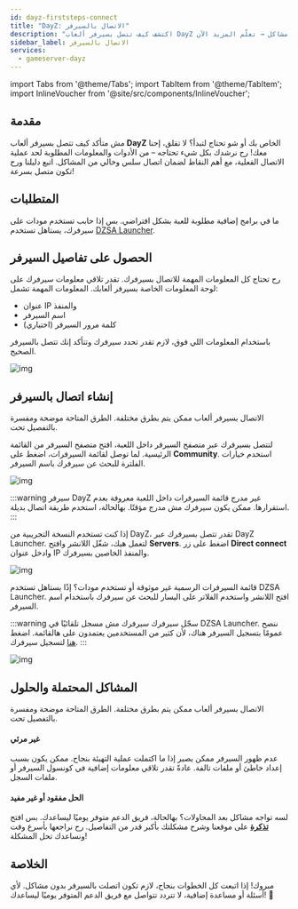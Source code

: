 ```yaml
---
id: dayz-firststeps-connect
title: "DayZ: الاتصال بالسيرفر"
description: "اكتشف كيف تتصل بسيرفر ألعاب DayZ الخاص بك بسهولة واحصل على كل النصائح الأساسية لتجربة لعب بدون مشاكل → تعلّم المزيد الآن"
sidebar_label: الاتصال بالسيرفر
services:
  - gameserver-dayz
---
```


import Tabs from '@theme/Tabs';
import TabItem from '@theme/TabItem';
import InlineVoucher from '@site/src/components/InlineVoucher';


## مقدمة
مش متأكد كيف تتصل بسيرفر ألعاب **DayZ** الخاص بك أو شو تحتاج لتبدأ؟ لا تقلق، إحنا معك! رح نرشدك بكل شيء تحتاجه – من الأدوات والمعلومات المطلوبة لحد عملية الاتصال الفعلية، مع أهم النقاط لضمان اتصال سلس وخالي من المشاكل. اتبع دليلنا ورح تكون متصل بسرعة!

<InlineVoucher />


## المتطلبات

ما في برامج إضافية مطلوبة للعبة بشكل افتراضي. بس إذا حابب تستخدم مودات على سيرفرك، يستاهل تستخدم [DZSA Launcher](https://dayzsalauncher.com/). 



## الحصول على تفاصيل السيرفر

رح تحتاج كل المعلومات المهمة للاتصال بسيرفرك. تقدر تلاقي معلومات سيرفرك على لوحة المعلومات الخاصة بسيرفر ألعابك. المعلومات المهمة تشمل:

- عنوان IP والمنفذ
- اسم السيرفر
- كلمة مرور السيرفر (اختياري)

باستخدام المعلومات اللي فوق، لازم تقدر تحدد سيرفرك وتتأكد إنك تتصل بالسيرفر الصحيح.

![img](https://screensaver01.zap-hosting.com/index.php/s/WPtBDPCB2AQ4bZZ/preview)

## إنشاء اتصال بالسيرفر

الاتصال بسيرفر ألعاب ممكن يتم بطرق مختلفة. الطرق المتاحة موضحة ومفسرة بالتفصيل تحت.

<Tabs>
    <TabItem value="connect_solution_server_browser_ingame" label="متصفح السيرفر (داخل اللعبة)">

لتتصل بسيرفرك عبر متصفح السيرفر داخل اللعبة، افتح متصفح السيرفر من القائمة الرئيسية. لما توصل لقائمة السيرفرات، اضغط على **Community**. استخدم خيارات الفلترة للبحث عن سيرفرك باسم السيرفر.

![img](https://screensaver01.zap-hosting.com/index.php/s/Mbb4DFjeEKrZK8M/download)



:::warning سيرفر DayZ غير مدرج
قائمة السيرفرات داخل اللعبة معروفة بعدم استقرارها. ممكن يكون سيرفرك مش مدرج مؤقتًا. بهالحالة، استخدم طريقة اتصال بديلة.
:::



</TabItem>



<TabItem value="connect_solution_server_browser_expext" label="متصفح السيرفر (تجريبي وخارجي)">

إذا كنت تستخدم النسخة التجريبية من DayZ، تقدر تتصل بسيرفرك عبر DayZ Launcher. لتعمل هيك، شغّل اللانشر وافتح **Servers**. اضغط على زر **Direct connect** وادخل عنوان IP والمنفذ الخاصين بسيرفرك.

![img](https://screensaver01.zap-hosting.com/index.php/s/ffaPNzmwcwe428c/download)

</TabItem>

<TabItem value="connect_solution_dzsa" label="DZSA Launcher (خارجي)">

قائمة السيرفرات الرسمية غير موثوقة أو تستخدم مودات؟ إذًا يستاهل تستخدم DZSA Launcher. افتح اللانشر واستخدم الفلاتر على اليسار للبحث عن سيرفرك باستخدام اسم السيرفر.

:::warning سجّل سيرفرك
 سيرفرك مش مسجل تلقائيًا في DZSA Launcher. ننصح عمومًا بتسجيل السيرفر هناك، لأن كثير من المستخدمين يعتمدون على هالقائمة. اضغط [هنا](https://dayzsalauncher.com/#/servercheck) لتسجيل سيرفرك.
:::

![img](https://screensaver01.zap-hosting.com/index.php/s/o5GqcZ4EcWondpn/download)

</TabItem>
</Tabs>



## المشاكل المحتملة والحلول

الاتصال بسيرفر ألعاب ممكن يتم بطرق مختلفة. الطرق المتاحة موضحة ومفسرة بالتفصيل تحت.

#### غير مرئي

عدم ظهور السيرفر ممكن يصير إذا ما اكتملت عملية التهيئة بنجاح. ممكن يكون بسبب إعداد خاطئ أو ملفات تالفة. عادةً تقدر تلاقي معلومات إضافية في كونسول السيرفر أو ملفات السجل.



#### الحل مفقود أو غير مفيد

لسه تواجه مشاكل بعد المحاولات؟ بهالحالة، فريق الدعم متوفر يوميًا ليساعدك. بس افتح **[تذكرة](https://zap-hosting.com/en/customer/support/)** على موقعنا وشرح مشكلتك بأكبر قدر من التفاصيل. رح نراجعها بأسرع وقت ونساعدك تحل المشكلة!



## الخلاصة

مبروك! إذا اتبعت كل الخطوات بنجاح، لازم تكون اتصلت بالسيرفر بدون مشاكل. لأي أسئلة أو مساعدة إضافية، لا تتردد تتواصل مع فريق الدعم المتوفر يوميًا ليساعدك! 🙂




<InlineVoucher />
